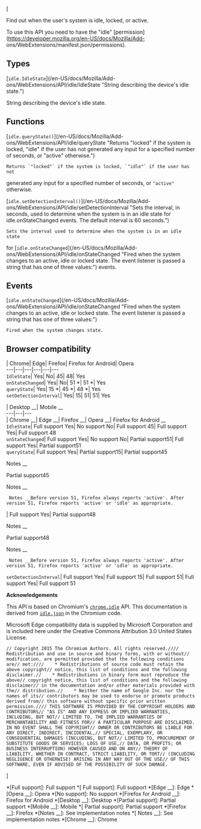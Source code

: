 [



Find out when the user's system is idle, locked, or active.



To use this API you need to have the "idle"
[permission](https://developer.mozilla.org/en-US/docs/Mozilla/Add-
ons/WebExtensions/manifest.json/permissions).



## Types



[`idle.IdleState`](/en-US/docs/Mozilla/Add-
ons/WebExtensions/API/idle/IdleState "String describing the device's idle
state.")

    

String describing the device's idle state.





## Functions



[`idle.queryState()`](/en-US/docs/Mozilla/Add-
ons/WebExtensions/API/idle/queryState "Returns "locked" if the system is
locked, "idle" if the user has not generated any input for a specified number
of seconds, or "active" otherwise.")

    Returns `"locked"` if the system is locked, `"idle"` if the user has not
generated any input for a specified number of seconds, or `"active"`
otherwise.

[`idle.setDetectionInterval()`](/en-US/docs/Mozilla/Add-
ons/WebExtensions/API/idle/setDetectionInterval "Sets the interval, in
seconds, used to determine when the system is in an idle state for
idle.onStateChanged events. The default interval is 60 seconds.")

    Sets the interval used to determine when the system is in an idle state
for [`idle.onStateChanged`](/en-US/docs/Mozilla/Add-
ons/WebExtensions/API/idle/onStateChanged "Fired when the system changes to an
active, idle or locked state. The event listener is passed a string that has
one of three values:") events.



## Events



[`idle.onStateChanged`](/en-US/docs/Mozilla/Add-
ons/WebExtensions/API/idle/onStateChanged "Fired when the system changes to an
active, idle or locked state. The event listener is passed a string that has
one of three values:")

    Fired when the system changes state.



## Browser compatibility



| Chrome| Edge| Firefox| Firefox for Android| Opera  
---|---|---|---|---|---  
`IdleState`|  Yes|  No| 45| 48|  Yes  
`onStateChanged`|  Yes|  No| 51 *| 51 *|  Yes  
`queryState`|  Yes| 15 *| 45 *| 48 *|  Yes  
`setDetectionInterval`|  Yes| 15| 51| 51|  Yes  
  
| Desktop __| Mobile __  
---|---|---  
| Chrome __| Edge __| Firefox __| Opera __| Firefox for Android __  
`IdleState`|  Full support Yes| No support No| Full support
45| Full support Yes| Full support 48  
`onStateChanged`| Full support Yes| No support No| Partial
support51| Full support Yes| Partial support51  
`queryState`| Full support Yes| Partial support15| Partial
support45

Notes __

Partial support45

Notes __

     Notes __Before version 51, Firefox always reports 'active'. After version 51, Firefox reports 'active' or 'idle' as appropriate.
|  Full support Yes| Partial support48

Notes __

Partial support48

Notes __

     Notes __Before version 51, Firefox always reports 'active'. After version 51, Firefox reports 'active' or 'idle' as appropriate.  
`setDetectionInterval`|  Full support Yes| Full support 15| Full
support 51| Full support Yes| Full support 51  
  




 **Acknowledgements** 

This API is based on Chromium's
[`chrome.idle`](https://developer.chrome.com/extensions/idle) API. This
documentation is derived from
[`idle.json`](https://chromium.googlesource.com/chromium/src/+/master/extensions/common/api/idle.json)
in the Chromium code.



Microsoft Edge compatibility data is supplied by Microsoft Corporation and is
included here under the Creative Commons Attribution 3.0 United States
License.







    
    
    // Copyright 2015 The Chromium Authors. All rights reserved.//// Redistribution and use in source and binary forms, with or without// modification, are permitted provided that the following conditions are// met:////    * Redistributions of source code must retain the above copyright// notice, this list of conditions and the following disclaimer.//    * Redistributions in binary form must reproduce the above// copyright notice, this list of conditions and the following disclaimer// in the documentation and/or other materials provided with the// distribution.//    * Neither the name of Google Inc. nor the names of its// contributors may be used to endorse or promote products derived from// this software without specific prior written permission.//// THIS SOFTWARE IS PROVIDED BY THE COPYRIGHT HOLDERS AND CONTRIBUTORS// "AS IS" AND ANY EXPRESS OR IMPLIED WARRANTIES, INCLUDING, BUT NOT// LIMITED TO, THE IMPLIED WARRANTIES OF MERCHANTABILITY AND FITNESS FOR// A PARTICULAR PURPOSE ARE DISCLAIMED. IN NO EVENT SHALL THE COPYRIGHT// OWNER OR CONTRIBUTORS BE LIABLE FOR ANY DIRECT, INDIRECT, INCIDENTAL,// SPECIAL, EXEMPLARY, OR CONSEQUENTIAL DAMAGES (INCLUDING, BUT NOT// LIMITED TO, PROCUREMENT OF SUBSTITUTE GOODS OR SERVICES; LOSS OF USE,// DATA, OR PROFITS; OR BUSINESS INTERRUPTION) HOWEVER CAUSED AND ON ANY// THEORY OF LIABILITY, WHETHER IN CONTRACT, STRICT LIABILITY, OR TORT// (INCLUDING NEGLIGENCE OR OTHERWISE) ARISING IN ANY WAY OUT OF THE USE// OF THIS SOFTWARE, EVEN IF ADVISED OF THE POSSIBILITY OF SUCH DAMAGE.



]

  *[Full support]: Full support
  *[ Full support]: Full support
  *[Edge __]: Edge
  *[Opera __]: Opera
  *[No support]: No support
  *[Firefox for Android __]: Firefox for Android
  *[Desktop __]: Desktop
  *[Partial support]: Partial support
  *[Mobile __]: Mobile
  *[ Partial support]: Partial support
  *[Firefox __]: Firefox
  *[Notes __]: See implementation notes
  *[ Notes __]: See implementation notes
  *[Chrome __]: Chrome

